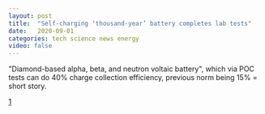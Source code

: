 ```yaml
---
layout: post
title:  "Self-charging ‘thousand-year’ battery completes lab tests"
date:   2020-09-01
categories: tech science news energy
video: false
---
```


"Diamond-based alpha, beta, and neutron voltaic battery", which via POC tests can do 40% charge collection efficiency, previous norm  being 15% = short story.

[1]

[1]: //www.electronics-lab.com/self-charging-thousand-year-battery-completes-lab-tests/
